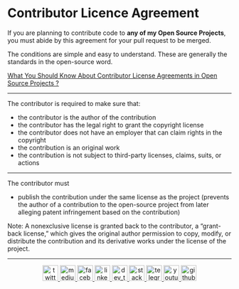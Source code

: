 # Contributor Licence Agreement

If you are planning to contribute code to **any of my Open Source Projects**, you must abide by this agreement for your pull request to be merged.

The conditions are simple and easy to understand. These are generally the standards in the open-source word.

[What You Should Know About Contributor License Agreements in Open Source Projects ?](https://www.finnegan.com/en/insights/articles/what-you-should-know-about-contributor-license-agreements-in-open-source-projects.html)

---

The contributor is required to make sure that:

- the contributor is the author of the contribution
- the contributor has the legal right to grant the copyright license
- the contributor does not have an employer that can claim rights in the copyright
- the contribution is an original work
- the contribution is not subject to third-party licenses, claims, suits, or actions

---

The contributor must

- publish the contribution under the same license as the project 
    (prevents the author of a contribution to the open-source project from later alleging patent infringement based on the contribution)

Note: A nonexclusive license is  granted back to the contributor, a “grant-back license,” which gives the original author permission to copy, modify, or distribute the contribution and its derivative works under the license of the project.

---


<p align="center">
<a href = "https://twitter.com/AahnikD" > <img src = "https://github.com/aahnik/aahnik/blob/master/svg_assets/twitter.svg?raw=true" alt = "twitter" width=35> </a>
<a href = "https://medium.com/@aahnik" > <img src = "https://github.com/aahnik/aahnik/blob/master/svg_assets/medium.svg?raw=true" alt = "medium" width=35> </a>
<a href = "https://www.facebook.com/aahnik.daw" > <img src = "https://github.com/aahnik/aahnik/blob/master/svg_assets/facebook.svg?raw=true" alt = "facebook" width=35> </a>
<a href = "https://www.linkedin.com/in/aahnik-daw-067a011b3/" > <img src = "https://github.com/aahnik/aahnik/blob/master/svg_assets/linkedin.svg?raw=true" alt = "linkedin" width=35> </a>
<a href = "https://dev.to/aahnik" > <img src = "https://github.com/aahnik/aahnik/blob/master/svg_assets/dev_to.svg?raw=true" alt = "dev_to" width=35> </a>
<a href = "https://stackoverflow.com/users/13523305/aahnik-daw" > <img src = "https://github.com/aahnik/aahnik/blob/master/svg_assets/stackoverflow.svg?raw=true" alt = "stackoverflow" width=35> </a>
<a href = "https://telegram.me/AahnikD" > <img src = "https://github.com/aahnik/aahnik/blob/master/svg_assets/telegram.svg?raw=true" alt = "telegram" width=35> </a>
<a href = "https://www.youtube.com/channel/UCcEbN0d8iLTB6ZWBE_IDugg" > <img src = "https://github.com/aahnik/aahnik/blob/master/svg_assets/youtube.svg?raw=true" alt = "youtube" width=35> </a>
<a href = "https://github.com/aahnik" > <img src = "https://github.com/aahnik/aahnik/blob/master/svg_assets/github.svg?raw=true" alt = "github" width=35> </a>

</p>